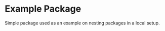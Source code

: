 <!--

This source file is part of the Stanford Spezi Template Web Dashboard open-source project
Based on the https://github.com/Gerrit0/typedoc-packages-example repository.

SPDX-FileCopyrightText: 2023 Stanford University and the project authors (see CONTRIBUTORS.md)

SPDX-License-Identifier: MIT

-->

# Example Package

Simple package used as an example on nesting packages in a local setup.
